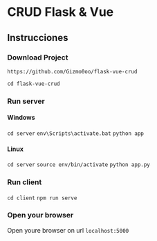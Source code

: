 # CRUD Flask & Vue

## Instrucciones

### Download Project
`https://github.com/Gizmo0oo/flask-vue-crud`

`cd flask-vue-crud`

### Run server

#### Windows
`cd server`
`env\Scripts\activate.bat`
`python app`

#### Linux
`cd server`
`source env/bin/activate`
`python app.py`

### Run client
`cd client`
`npm run serve`

### Open your browser
Open youre browser on url `localhost:5000`
